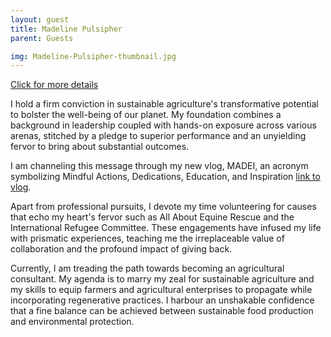 ```yaml
---
layout: guest
title: Madeline Pulsipher
parent: Guests

img: Madeline-Pulsipher-thumbnail.jpg
---
```




<div class="badge-base LI-profile-badge" data-locale="en_US" data-size="medium" data-theme="light" data-type="VERTICAL" data-vanity="" data-version="v1"><a class="badge-base__link LI-simple-link" href="https://www.linkedin.com/in/?trk=profile-badge">Click for more details</a></div>


I hold a firm conviction in sustainable agriculture&#39;s transformative potential to bolster the well-being of our planet. My foundation combines a background in leadership coupled with hands-on exposure across various arenas, stitched by a pledge to superior performance and an unyielding fervor to bring about substantial outcomes.

I am channeling this message through my new vlog, MADEI, an acronym symbolizing Mindful Actions, Dedications, Education, and Inspiration [link to vlog](https://www.youtube.com/@mindfulmadei).

Apart from professional pursuits, I devote my time volunteering for causes that echo my heart&#39;s fervor such as All About Equine Rescue and the International Refugee Committee. These engagements have infused my life with prismatic experiences, teaching me the irreplaceable value of collaboration and the profound impact of giving back.

Currently, I am treading the path towards becoming an agricultural consultant. My agenda is to marry my zeal for sustainable agriculture and my skills to equip farmers and agricultural enterprises to propagate while incorporating regenerative practices. I harbour an unshakable confidence that a fine balance can be achieved between sustainable food production and environmental protection.

